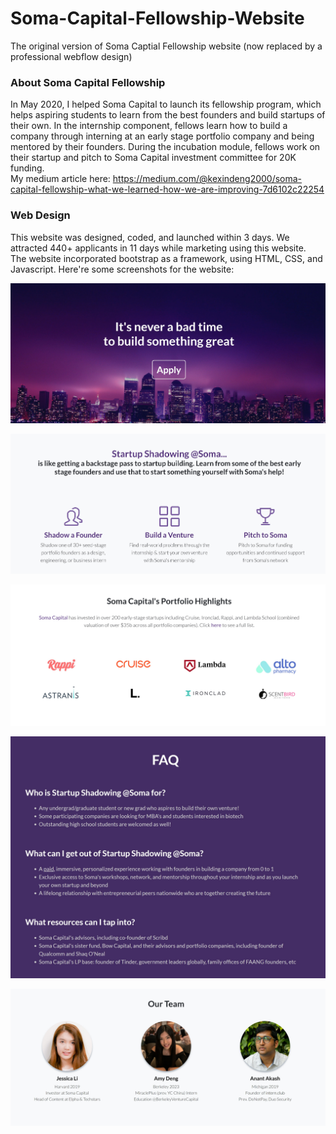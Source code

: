 # Soma-Capital-Fellowship-Website
The original version of Soma Captial Fellowship website (now replaced by a professional webflow design)

### About Soma Capital Fellowship
In May 2020, I helped Soma Capital to launch its fellowship program, which helps aspiring students to learn from the best founders and build startups of their own. In the internship component, fellows learn how to build a company through interning at an early stage portfolio company and being mentored by their founders. During the incubation module, fellows work on their startup and pitch to Soma Capital investment committee for 20K funding. </br>
My medium article here: https://medium.com/@kexindeng2000/soma-capital-fellowship-what-we-learned-how-we-are-improving-7d6102c22254

### Web Design
This website was designed, coded, and launched within 3 days. We attracted 440+ applicants in 11 days while marketing using this website. </br>
The website incorporated bootstrap as a framework, using HTML, CSS, and Javascript. Here're some screenshots for the website:

![Landing Page](/public/img/landing_page.jpg)

![Our Value Propositions](/public/img/value_prop.jpg)

![Showcase Portfolio Companies](/public/img/port_cos.jpg)

![Application FAQ](/public/img/faq.jpg)

![Team Introduction](/public/img/team.jpg)


